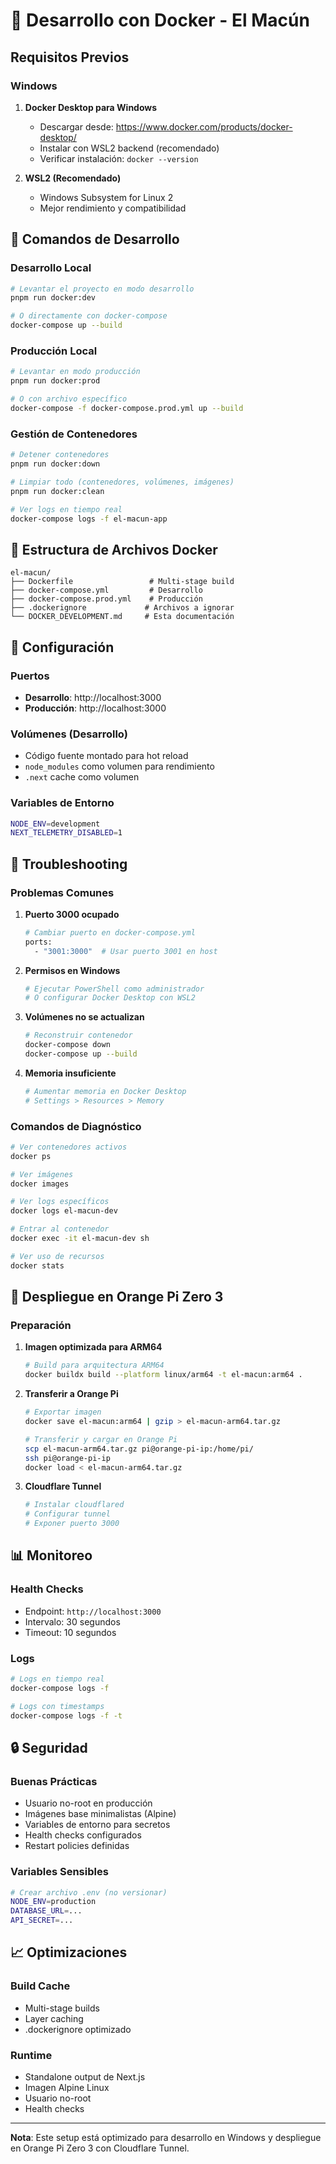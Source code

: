 # 🐳 Desarrollo con Docker - El Macún

## Requisitos Previos

### Windows
1. **Docker Desktop para Windows**
   - Descargar desde: https://www.docker.com/products/docker-desktop/
   - Instalar con WSL2 backend (recomendado)
   - Verificar instalación: `docker --version`

2. **WSL2 (Recomendado)**
   - Windows Subsystem for Linux 2
   - Mejor rendimiento y compatibilidad

## 🚀 Comandos de Desarrollo

### Desarrollo Local
```bash
# Levantar el proyecto en modo desarrollo
pnpm run docker:dev

# O directamente con docker-compose
docker-compose up --build
```

### Producción Local
```bash
# Levantar en modo producción
pnpm run docker:prod

# O con archivo específico
docker-compose -f docker-compose.prod.yml up --build
```

### Gestión de Contenedores
```bash
# Detener contenedores
pnpm run docker:down

# Limpiar todo (contenedores, volúmenes, imágenes)
pnpm run docker:clean

# Ver logs en tiempo real
docker-compose logs -f el-macun-app
```

## 📁 Estructura de Archivos Docker

```
el-macun/
├── Dockerfile                 # Multi-stage build
├── docker-compose.yml         # Desarrollo
├── docker-compose.prod.yml    # Producción
├── .dockerignore             # Archivos a ignorar
└── DOCKER_DEVELOPMENT.md     # Esta documentación
```

## 🔧 Configuración

### Puertos
- **Desarrollo**: http://localhost:3000
- **Producción**: http://localhost:3000

### Volúmenes (Desarrollo)
- Código fuente montado para hot reload
- `node_modules` como volumen para rendimiento
- `.next` cache como volumen

### Variables de Entorno
```bash
NODE_ENV=development
NEXT_TELEMETRY_DISABLED=1
```

## 🐛 Troubleshooting

### Problemas Comunes

1. **Puerto 3000 ocupado**
   ```bash
   # Cambiar puerto en docker-compose.yml
   ports:
     - "3001:3000"  # Usar puerto 3001 en host
   ```

2. **Permisos en Windows**
   ```bash
   # Ejecutar PowerShell como administrador
   # O configurar Docker Desktop con WSL2
   ```

3. **Volúmenes no se actualizan**
   ```bash
   # Reconstruir contenedor
   docker-compose down
   docker-compose up --build
   ```

4. **Memoria insuficiente**
   ```bash
   # Aumentar memoria en Docker Desktop
   # Settings > Resources > Memory
   ```

### Comandos de Diagnóstico
```bash
# Ver contenedores activos
docker ps

# Ver imágenes
docker images

# Ver logs específicos
docker logs el-macun-dev

# Entrar al contenedor
docker exec -it el-macun-dev sh

# Ver uso de recursos
docker stats
```

## 🚀 Despliegue en Orange Pi Zero 3

### Preparación
1. **Imagen optimizada para ARM64**
   ```bash
   # Build para arquitectura ARM64
   docker buildx build --platform linux/arm64 -t el-macun:arm64 .
   ```

2. **Transferir a Orange Pi**
   ```bash
   # Exportar imagen
   docker save el-macun:arm64 | gzip > el-macun-arm64.tar.gz
   
   # Transferir y cargar en Orange Pi
   scp el-macun-arm64.tar.gz pi@orange-pi-ip:/home/pi/
   ssh pi@orange-pi-ip
   docker load < el-macun-arm64.tar.gz
   ```

3. **Cloudflare Tunnel**
   ```bash
   # Instalar cloudflared
   # Configurar tunnel
   # Exponer puerto 3000
   ```

## 📊 Monitoreo

### Health Checks
- Endpoint: `http://localhost:3000`
- Intervalo: 30 segundos
- Timeout: 10 segundos

### Logs
```bash
# Logs en tiempo real
docker-compose logs -f

# Logs con timestamps
docker-compose logs -f -t
```

## 🔒 Seguridad

### Buenas Prácticas
- Usuario no-root en producción
- Imágenes base minimalistas (Alpine)
- Variables de entorno para secretos
- Health checks configurados
- Restart policies definidas

### Variables Sensibles
```bash
# Crear archivo .env (no versionar)
NODE_ENV=production
DATABASE_URL=...
API_SECRET=...
```

## 📈 Optimizaciones

### Build Cache
- Multi-stage builds
- Layer caching
- .dockerignore optimizado

### Runtime
- Standalone output de Next.js
- Imagen Alpine Linux
- Usuario no-root
- Health checks

---

**Nota**: Este setup está optimizado para desarrollo en Windows y despliegue en Orange Pi Zero 3 con Cloudflare Tunnel.

